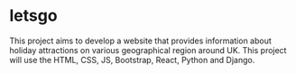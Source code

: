 # letsgo
This project aims to develop a website that provides information about holiday attractions on various geographical region around UK. This project will use the HTML, CSS, JS, Bootstrap, React, Python and Django.
